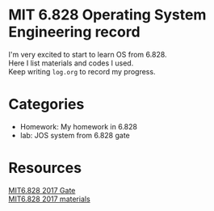 # MIT 6.828 Operating System Engineering record

I'm very excited to start to learn OS from 6.828.  
Here I list materials and codes I used.  
Keep writing `log.org` to record my progress.  

# Categories
- Homework: My homework in 6.828
- lab: JOS system from 6.828 gate

# Resources  
[MIT6.828 2017 Gate](https://pdos.csail.mit.edu/6.828/2018/schedule.html)  
[MIT6.828 2017 materials](https://pdos.csail.mit.edu/6.828/2018/reference.html)

